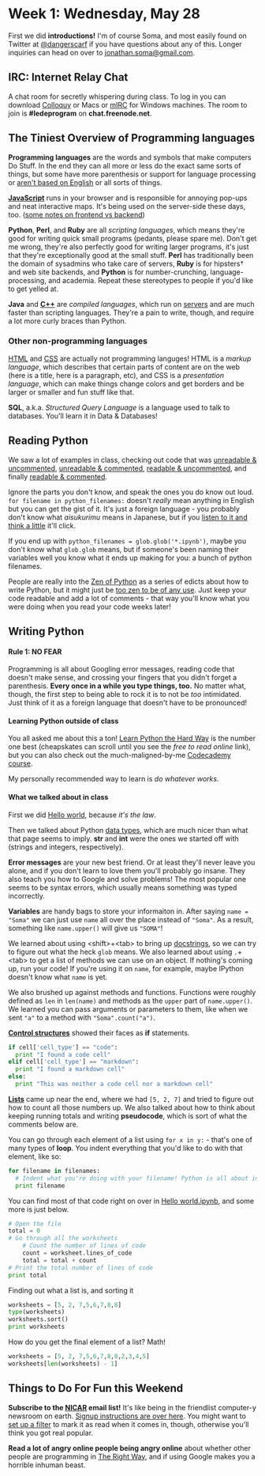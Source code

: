 # Week 1: Wednesday, May 28

First we did **introductions!** I'm of course Soma, and most easily found on Twitter at [@dangerscarf](https://twitter.com/dangerscarf) if you have questions about any of this. Longer inquiries can head on over to [jonathan.soma@gmail.com](jonathan.soma@gmail.com).

## IRC: Internet Relay Chat

A chat room for secretly whispering during class. To log in you can download [Colloquy](http://colloquy.info) or Macs or [mIRC](http://www.mirc.com) for Windows machines. The room to join is **#ledeprogram** on **chat.freenode.net**.

## The Tiniest Overview of Programming languages

**Programming languages** are the words and symbols that make computers Do Stuff. In the end they can all more or less do the exact same sorts of things, but some have more parenthesis or support for language processing or [aren't based on English](http://en.wikipedia.org/wiki/Ezhil_(programming_language)) or all sorts of things.

**[JavaScript](http://skillcrush.com/2012/04/05/javascript/)** runs in your browser and is responsible for annoying pop-ups and neat interactive maps. It's being used on the server-side these days, too. ([some notes on frontend vs backend](http://skillcrush.com/2012/04/17/frontend-vs-backend-3/))

**Python**, **Perl**, and **Ruby** are all *scripting languages*, which means they're good for writing quick small programs (pedants, please spare me). Don't get me wrong, they're also perfectly good for writing larger programs, it's just that they're exceptionally good at the small stuff. **Perl** has traditionally been the domain of sysadmins who take care of servers, **Ruby** is for hipsters&dagger; and web site backends, and **Python** is for number-crunching, language-processing, and academia. Repeat these stereotypes to people if you'd like to get yelled at.

**Java** and **[C++](http://skillcrush.com/2012/05/30/c-c-c-and-objective-c/)** are *compiled languages*, which run on [servers](http://skillcrush.com/2012/04/25/web-server-3/) and are much faster than scripting languages. They're a pain to write, though, and require a lot more curly braces than Python.

### Other non-programming languages

[HTML](http://skillcrush.com/2012/04/02/html/) and [CSS](http://skillcrush.com/2012/04/03/css/) are actually not programming languges! HTML is a *markup language*, which describes that certain parts of content are on the web (here is a title, here is a paragraph, etc), and CSS is a *presentation language*, which can make things change colors and get borders and be larger or smaller and fun stuff like that.

**SQL**, a.k.a. *Structured Query Language* is a language used to talk to databases. You'll learn it in Data &amp; Databases!

## Reading Python

We saw a lot of examples in class, checking out code that was [unreadable &amp; uncommented](unreadable-uncommented.py), [unreadable &amp; commented](unreadable-commented.py), [readable &amp; uncommented](readable-uncommented.py), and finally [readable &amp; commented](readable-commented.py).

Ignore the parts you don't know, and speak the ones you do know out loud. `for filename in python_filenames:` doesn't *really* mean anything in English but you can get the gist of it. It's just a foreign language - you probably don't know what *aisukurimu* means in Japanese, but if you [listen to it and think a little](http://www.forvo.com/word/aisukurimu/) it'll click.

If you end up with `python_filenames = glob.glob('*.ipynb')`, maybe you don't know what `glob.glob` means, but if someone's been naming their variables well you know what it ends up making for you: a bunch of python filenames.

People are really into the [Zen of Python](http://legacy.python.org/dev/peps/pep-0020/) as a series of edicts about how to write Python, but it might just be [too zen to be of any use](http://stackoverflow.com/questions/4506563/what-is-the-pythonic-way-of-programming#comment4932944_4506587). Just keep your code readable and add a lot of comments - that way you'll know what you were doing when you read your code weeks later!

## Writing Python

#### Rule 1: NO FEAR

Programming is all about Googling error messages, reading code that doesn't make sense, and crossing your fingers that you didn't forget a parenthesis. **Every once in a while you type things, too.** No matter what, though, the first step to being able to rock it is to not be *too* intimidated. Just think of it as a foreign language that doesn't have to be pronounced! 

#### Learning Python outside of class

You all asked me about this a ton! [Learn Python the Hard Way](http://learnpythonthehardway.org) is the number one best (cheapskates can scroll until you see the *free to read online* link), but you can also check out the much-maligned-by-me [Codecademy course](http://www.codecademy.com/tracks/python).

My personally recommended way to learn is *do whatever works*.

#### What we talked about in class

First we did [Hello world](http://en.wikipedia.org/wiki/Hello_world_program), because *it's the law*.

Then we talked about Python [data types](https://docs.python.org/2/library/datatypes.html), which are much nicer than what that page seems to imply. **str** and **int** were the ones we started off with (strings and integers, respectively).

**Error messages** are your new best friend. Or at least they'll never leave you alone, and if you don't learn to love them you'll probably go insane. They also teach you how to Google and solve problems! The most popular one seems to be syntax errors, which usually means something was typed incorrectly.

**Variables** are handy bags to store your informaiton in. After saying `name = "Soma"` we can just use `name` all over the place instead of `"Soma"`. As a result, something like `name.upper()` will give us `"SOMA"`!

We learned about using &lt;shift&gt;+&lt;tab&gt; to bring up  [docstrings](http://docs.python-guide.org/en/latest/writing/documentation/), so we can try to figure out what the heck `glob` means. We also learned about using `.`+&lt;tab&gt; to get a list of methods we can use on an object. If nothing's coming up, run your code! If you're using it on `name`, for example, maybe IPython doesn't know what `name` is yet.

We also brushed up against methods and functions. Functions were roughly defined as `len` in `len(name)` and methods as the `upper` part of `name.upper()`. We learned you can pass arguments or parameters to them, like when we sent `"a"` to a method with `"Soma".count("a")`.

**[Control structures](https://docs.python.org/2/tutorial/controlflow.html)** showed their faces as **if** statements.

```python
if cell['cell_type'] == "code":
  print "I found a code cell"
elif cell['cell_type'] == "markdown":
  print "I found a markdown cell"
else:
  print "This was neither a code cell nor a markdown cell"
```

**[Lists](https://developers.google.com/edu/python/lists)** came up near the end, where we had `[5, 2, 7]` and tried to figure out how to count all those numbers up. We also talked about how to think about keeping running totals and writing **pseudocode**, which is sort of what the comments below are.

You can go through each element of a list using `for x in y:` - that's one of many types of **loop**. You indent everything that you'd like to do with that element, like so:

```python
for filename in filenames:
  # Indent what you're doing with your filename! Python is all about indentation.
  print filename
```

You can find most of that code right on over in [Hello world.ipynb](http://nbviewer.ipython.org/github/ledeprogram/courses/blob/master/foundations/week_1/Hello%20world.ipynb), and some more is just below.


```python
# Open the file
total = 0
# Go through all the worksheets
    # Count the number of lines of code
    count = worksheet.lines_of_code
    total = total + count
# Print the total number of lines of code
print total
```

Finding out what a list is, and sorting it

```python
worksheets = [5, 2, 7,5,6,7,8,8]
type(worksheets)
worksheets.sort()
print worksheets
```

How do you get the final element of a list? Math!

```python
worksheets = [5, 2, 7,5,6,7,8,8,2,3,4,5]
worksheets[len(worksheets) - 1]
```

## Things to Do For Fun this Weekend

**Subscribe to the [NICAR](http://www.ire.org/nicar/) email list!** It's like being in the friendlist computer-y newsroom on earth. [Signup instructions are over here](http://www.ire.org/resource-center/listservs/subscribe-nicar-l/). You might want to [set up a filter](http://mashable.com/2012/06/22/gmail-filters/) to mark it as read when it comes in, though, otherwise you'll think you got real popular.

**Read a lot of angry online people being angry online** about whether other people are programming in [The Right Way](https://news.ycombinator.com/item?id=7795216), and if using Google makes you a horrible inhuman beast.